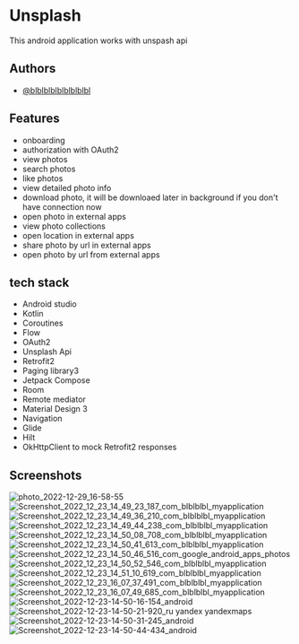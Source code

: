 
# Unsplash

This android application works with unspash api



## Authors

- [@blblblblblblblblbl](https://github.com/blblblblblblblblbl)


## Features

- onboarding
- authorization with OAuth2
- view photos
- search photos
- like photos
- view detailed photo info
- download photo, it will be downloaed later in background if you don't have connection now
- open photo in external apps
- view photo collections
- open location in external apps
- share photo by url in external apps
- open photo by url from external apps



## tech stack
- Android studio
- Kotlin
- Coroutines 
- Flow
- OAuth2
- Unsplash Api
- Retrofit2
- Paging library3
- Jetpack Compose
- Room
- Remote mediator
- Material Design 3
- Navigation
- Glide
- Hilt
- OkHttpClient to mock Retrofit2 responses



## Screenshots

![photo_2022-12-29_16-58-55](https://user-images.githubusercontent.com/99303918/209950643-77d8465c-2b32-4a55-bf21-26fcf62cc7dd.jpg)
![Screenshot_2022_12_23_14_49_23_187_com_blblblbl_myapplication](https://user-images.githubusercontent.com/99303918/209950649-549932b7-9616-409e-bbff-a5812174c98d.jpg)
![Screenshot_2022_12_23_14_49_36_210_com_blblblbl_myapplication](https://user-images.githubusercontent.com/99303918/209950654-07f1f680-39c2-4a41-9c36-91235aa22745.jpg)
![Screenshot_2022_12_23_14_49_44_238_com_blblblbl_myapplication](https://user-images.githubusercontent.com/99303918/209950660-f5cd2e53-117a-4081-9225-87998436809e.jpg)
![Screenshot_2022_12_23_14_50_08_708_com_blblblbl_myapplication](https://user-images.githubusercontent.com/99303918/209950666-43978a8f-254b-44c9-9060-a2cc308f44c2.jpg)
![Screenshot_2022_12_23_14_50_41_613_com_blblblbl_myapplication](https://user-images.githubusercontent.com/99303918/209950671-548842c4-629f-4590-a13a-ad8fcc0aec5b.jpg)
![Screenshot_2022_12_23_14_50_46_516_com_google_android_apps_photos](https://user-images.githubusercontent.com/99303918/209950677-57744863-3fe0-4961-be5b-066dd9dfbfc4.jpg)
![Screenshot_2022_12_23_14_50_52_546_com_blblblbl_myapplication](https://user-images.githubusercontent.com/99303918/209950682-e1878ddb-1273-468b-943d-4fc307cb8239.jpg)
![Screenshot_2022_12_23_14_51_10_619_com_blblblbl_myapplication](https://user-images.githubusercontent.com/99303918/209950689-d1cf3db2-0e2e-418b-a397-1c97b255493f.jpg)
![Screenshot_2022_12_23_16_07_37_491_com_blblblbl_myapplication](https://user-images.githubusercontent.com/99303918/209950694-d5fc646c-c70e-4579-80a8-6abd1b074ab8.jpg)
![Screenshot_2022_12_23_16_07_49_685_com_blblblbl_myapplication](https://user-images.githubusercontent.com/99303918/209950701-116a7b6f-5ef1-4a9c-b5e7-9dfa9f19b5a4.jpg)
![Screenshot_2022-12-23-14-50-16-154_android](https://user-images.githubusercontent.com/99303918/209950702-d8af0070-d0fa-4498-b1e0-60c754bec8ab.jpg)
![Screenshot_2022-12-23-14-50-21-920_ru yandex yandexmaps](https://user-images.githubusercontent.com/99303918/209950709-94cb146e-1b2a-4fe3-a254-1505ca67dc8c.jpg)
![Screenshot_2022-12-23-14-50-31-245_android](https://user-images.githubusercontent.com/99303918/209950710-84c120b6-19d7-4e5a-980c-1c6a661c4956.jpg)
![Screenshot_2022-12-23-14-50-44-434_android](https://user-images.githubusercontent.com/99303918/209950713-253ea3fd-8ca0-40f9-bfcc-f17ccf50ca12.jpg)
